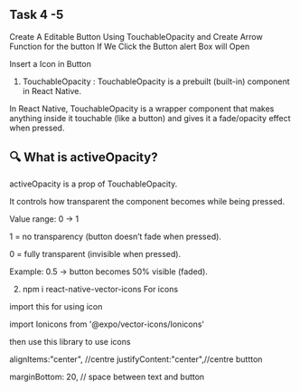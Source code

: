 

## Task 4 -5

Create A Editable Button Using  TouchableOpacity
and Create Arrow Function for the button If We Click the Button alert Box will Open


Insert a Icon in Button

1. TouchableOpacity : TouchableOpacity is a prebuilt (built-in) component in React Native.

In React Native, TouchableOpacity is a wrapper component that makes anything
 inside it touchable (like a button) and gives it a fade/opacity effect when pressed.


 ## 🔍 What is activeOpacity?

activeOpacity is a prop of TouchableOpacity.

It controls how transparent the component becomes while being pressed.

Value range: 0 → 1

1 = no transparency (button doesn’t fade when pressed).

0 = fully transparent (invisible when pressed).

Example: 0.5 → button becomes 50% visible (faded).


2. npm i react-native-vector-icons For icons

import this for using icon

import Ionicons  from '@expo/vector-icons/Ionicons'

then use this library to use icons 

 alignItems:"center", //centre
    justifyContent:"center",//centre buttton


 marginBottom: 20, // space between text and button

